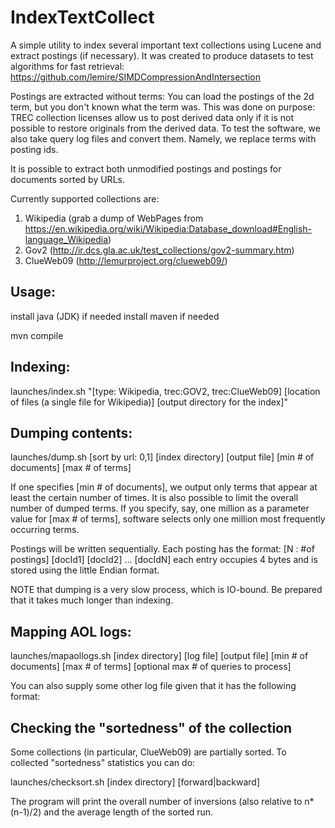 IndexTextCollect
==============

A simple utility to index several important text collections using Lucene and extract postings (if necessary). It was created to produce datasets to test algorithms for fast retrieval: https://github.com/lemire/SIMDCompressionAndIntersection  


Postings are extracted without terms: You can load the postings of the 2d term, but you don't known what the term was. This was done on purpose: TREC collection licenses allow us to post derived data only if it is not possible to restore originals from the derived data. To test the software, we also take query log files and convert them. Namely, we replace terms with posting ids.

It is possible to extract both unmodified postings and postings for documents sorted by URLs. 

Currently supported collections are:

1. Wikipedia (grab a dump of WebPages from https://en.wikipedia.org/wiki/Wikipedia:Database_download#English-language_Wikipedia)
2. Gov2 (http://ir.dcs.gla.ac.uk/test_collections/gov2-summary.htm)
3. ClueWeb09 (http://lemurproject.org/clueweb09/)

Usage:
------------------------

install java (JDK) if needed
install maven if needed 

mvn compile  

Indexing:
------------------------

launches/index.sh "[type: Wikipedia, trec:GOV2, trec:ClueWeb09] [location of files (a single file for Wikipedia)] [output directory for the index]"  

Dumping contents:
------------------------

launches/dump.sh [sort by url: 0,1] [index directory] [output file] [min # of documents] [max # of terms] 

If one specifies [min # of documents], we output only terms that appear at least the certain number of times.  It is also possible to limit the overall number of dumped terms. If you specify, say, one million as a parameter value for [max # of terms], software selects only one million most frequently occurring terms.

Postings will be written sequentially. Each posting has the format:
[N : #of postings] [docId1] [docId2] ... [docIdN]
each entry occupies 4 bytes and is stored using the little Endian format.

NOTE that dumping is a very slow process, which is IO-bound. Be prepared that it takes much longer than indexing.


Mapping AOL logs:
------------------------

launches/mapaollogs.sh [index directory] [log file] [output file] [min # of documents] [max # of terms]  [optional max # of queries to process]

You can also supply some other log file given that it has the following format:

<session id> <tab> <space separated query words>


Checking the "sortedness" of the collection
--------------------------

Some collections (in particular, ClueWeb09) are partially sorted. To collected "sortedness" statistics you can do:

launches/checksort.sh [index directory] [forward|backward]

The program will print the overall number of inversions (also relative to n*(n-1)/2) and the average length of the sorted run.
